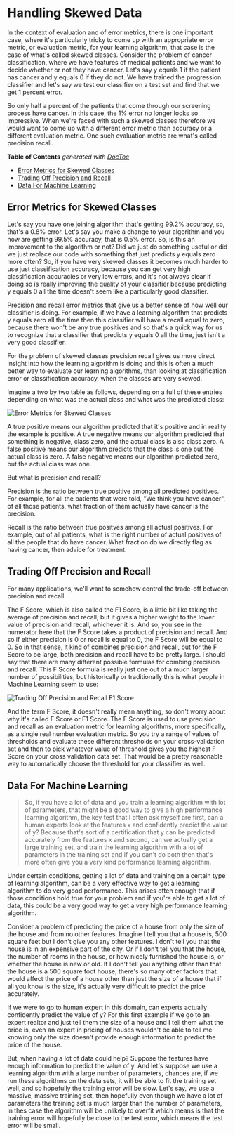 # Handling Skewed Data

In the context of evaluation and of error metrics, there is one important case, where it's particularly tricky to come up with an appropriate error metric, or evaluation metric, for your learning algorithm, that case is the case of what's called skewed classes. Consider the problem of cancer classification, where we have features of medical patients and we want to decide whether or not they have cancer. Let's say y equals 1 if the patient has cancer and y equals 0 if they do not. We have trained the progression classifier and let's say we test our classifier on a test set and find that we get 1 percent error.

So only half a percent of the patients that come through our screening process have cancer. In this case, the 1% error no longer looks so impressive. When we're faced with such a skewed classes therefore we would want to come up with a different error metric than accuracy or a different evaluation metric. One such evaluation metric are what's called precision recall.

<!-- START doctoc generated TOC please keep comment here to allow auto update -->
<!-- DON'T EDIT THIS SECTION, INSTEAD RE-RUN doctoc TO UPDATE -->
**Table of Contents**  *generated with [DocToc](https://github.com/thlorenz/doctoc)*

- [Error Metrics for Skewed Classes](#error-metrics-for-skewed-classes)
- [Trading Off Precision and Recall](#trading-off-precision-and-recall)
- [Data For Machine Learning](#data-for-machine-learning)

<!-- END doctoc generated TOC please keep comment here to allow auto update -->

## Error Metrics for Skewed Classes

Let's say you have one joining algorithm that's getting 99.2% accuracy, so, that's a 0.8% error. Let's say you make a change to your algorithm and you now are getting 99.5% accuracy, that is 0.5% error. So, is this an improvement to the algorithm or not? Did we just do something useful or did we just replace our code with something that just predicts y equals zero more often? So, if you have very skewed classes it becomes much harder to use just classification accuracy, because you can get very high classification accuracies or very low errors, and it's not always clear if doing so is really improving the quality of your classifier because predicting y equals 0 all the time doesn't seem like a particularly good classifier.

Precision and recall error metrics that give us a better sense of how well our classifier is doing. For example, if we have a learning algorithm that predicts y equals zero all the time then this classifier will have a recall equal to zero, because there won't be any true positives and so that's a quick way for us to recognize that a classifier that predicts y equals 0 all the time, just isn't a very good classifier.

For the problem of skewed classes precision recall gives us more direct insight into how the learning algorithm is doing and this is often a much better way to evaluate our learning algorithms, than looking at classification error or classification accuracy, when the classes are very skewed.

Imagine a two by two table as follows, depending on a full of these entries depending on what was the actual class and what was the predicted class:

![Error Metrics for Skewed Classes](https://i.imgur.com/jjhWMcV.png)

A true positive means our algorithm predicted that it's positive and in reality the example is positive.
A true negative means our algorithm predicted that something is negative, class zero, and the actual class is also class zero.
A false positive means our algorithm predicts that the class is one but the actual class is zero.
A false negative means our algorithm predicted zero, but the actual class was one.

But what is precision and recall?

Precision is the ratio between true positive among all predicted positives. For example, for all the patients that were told, "We think you have cancer", of all those patients, what fraction of them actually have cancer is the precision.

Recall is the ratio between true positves among all actual positives. For example, out of all patients, what is the right number of actual positives of all the people that do have cancer. What fraction do we directly flag as having cancer, then advice for treatment.

## Trading Off Precision and Recall

For many applications, we'll want to somehow control the trade-off between precision and recall.

The F Score, which is also called the F1 Score, is a little bit like taking the average of precision and recall, but it gives a higher weight to the lower value of precision and recall, whichever it is. And so, you see in the numerator here that the F Score takes a product of precision and recall. And so if either precision is 0 or recall is equal to 0, the F Score will be equal to 0. So in that sense, it kind of combines precision and recall, but for the F Score to be large, both precision and recall have to be pretty large. I should say that there are many different possible formulas for combing precision and recall. This F Score formula is really just one out of a much larger number of possibilities, but historically or traditionally this is what people in Machine Learning seem to use:

![Trading Off Precision and Recall F1 Score](blob:https://imgur.com/c9bb13c9-da81-4563-ae58-25305514fe7a)

And the term F Score, it doesn't really mean anything, so don't worry about why it's called F Score or F1 Score. The F Score is used to use precision and recall as an evaluation metric for learning algorithms, more specifically, as a single real number evaluation metric. So you try a range of values of thresholds and evaluate these different thresholds on your cross-validation set and then to pick whatever value of threshold gives you the highest F Score on your cross validation data set. That would be a pretty reasonable way to automatically choose the threshold for your classifier as well.

## Data For Machine Learning

> So, if you have a lot of data and you train a learning algorithm with lot of parameters, that might be a good way to give a high performance learning algorithm, the key test that I often ask myself are first, can a human experts look at the features x and confidently predict the value of y? Because that's sort of a certification that y can be predicted accurately from the features x and second, can we actually get a large training set, and train the learning algorithm with a lot of parameters in the training set and if you can't do both then that's more often give you a very kind performance learning algorithm.

Under certain conditions, getting a lot of data and training on a certain type of learning algorithm, can be a very effective way to get a learning algorithm to do very good performance. This arises often enough that if those conditions hold true for your problem and if you're able to get a lot of data, this could be a very good way to get a very high performance learning algorithm.

Consider a problem of predicting the price of a house from only the size of the house and from no other features. Imagine I tell you that a house is, 500 square feet but I don't give you any other features. I don't tell you that the house is in an expensive part of the city. Or if I don't tell you that the house, the number of rooms in the house, or how nicely furnished the house is, or whether the house is new or old. If I don't tell you anything other than that the house is a 500 square foot house, there's so many other factors that would affect the price of a house other than just the size of a house that if all you know is the size, it's actually very difficult to predict the price accurately.

If we were to go to human expert in this domain, can experts actually confidently predict the value of y? For this first example if we go to an expert realtor and just tell them the size of a house and I tell them what the price is, even an expert in pricing of houses wouldn't be able to tell me knowing only the size doesn't provide enough information to predict the price of the house.

But, when having a lot of data could help? Suppose the features have enough information to predict the value of y. And let's suppose we use a learning algorithm with a large number of parameters, chances are, if we run these algorithms on the data sets, it will be able to fit the training set well, and so hopefully the training error will be slow. Let's say, we use a massive, massive training set, then hopefully even though we have a lot of parameters the training set is much larger than the number of parameters, in thes case the algorithm will be unlikely to overfit which means is that the training error will hopefully be close to the test error, which means the test error will be small.
